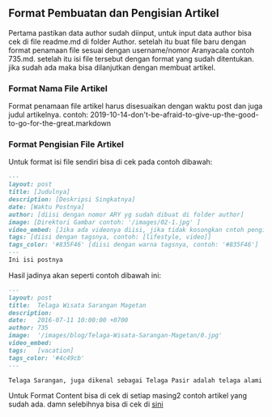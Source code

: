 <!------------------------------------------------------------------------------------------------->
<!-- DOCUMENTATION OF ARTICLES                                                                   -->
<!------------------------------------------------------------------------------------------------->
<!-- Copyright (C) 2020 MINEVERSAL                                                               -->
<!-- Licensed material of MINEVERSAL                                                             -->
<!------------------------------------------------------------------------------------------------->
<!-- Object             : DOA                                                                    -->
<!-- Outline            : Documentation of Articles                                              -->
<!-- File ID            : Mineversal-DOA                                                         -->
<!------------------------------------------------------------------------------------------------->
<!-- Author             : 735/ARY/22                                                             -->
<!-- Revision Author    : -                                                                      -->
<!-- Created Time       : 2023/08/27 09:48 (UTC+07:00)                                           -->
<!-- Modification Time  : 2023/08/27 08:37 (UTC+07:00)                                           -->
<!-- Version            : 1 (Number of Version)                                                  -->
<!-- Revision           : 0 (Number of Revision)                                                 -->
<!------------------------------------------------------------------------------------------------->

<!------------------------------------------------------------------------------------------------->
<!-- TITLE                                                                                       -->
<!------------------------------------------------------------------------------------------------->
## Format Pembuatan dan Pengisian Artikel
Pertama pastikan data author sudah diinput, untuk input data author bisa cek di file readme.md di folder Author. setelah itu buat file baru dengan format penamaan file sesuai dengan username/nomor Aranyacala contoh 735.md. setelah itu isi file tersebut dengan format yang sudah ditentukan. jika sudah ada maka bisa dilanjutkan dengan membuat artikel.

<!------------------------------------------------------------------------------------------------->
<!-- SUBTITLE 1                                                                                  -->
<!------------------------------------------------------------------------------------------------->
### Format Nama File Artikel
Format penamaan file artikel harus disesuaikan dengan waktu post dan juga judul artikelnya. contoh: 2019-10-14-don't-be-afraid-to-give-up-the-good-to-go-for-the-great.markdown

<!------------------------------------------------------------------------------------------------->
<!-- SUBTITLE 2                                                                                  -->
<!------------------------------------------------------------------------------------------------->
### Format Pengisian File Artikel
Untuk format isi file sendiri bisa di cek pada contoh dibawah:

```md
---
layout: post
title: [Judulnya]
description: [Deskripsi Singkatnya]
date: [Waktu Postnya]
author: [diisi dengan nomor ARY yg sudah dibuat di folder author]
image: [Direktori Gambar contoh: '/images/02-1.jpg' ]
video_embed: [Jika ada videonya diisi, jika tidak kosongkan cntoh pengisian: https://www.youtube.com/embed/62bWUYRxi8g]
tags: [diisi dengan tagsnya, contoh: [lifestyle, video]]
tags_color: '#835F46' [diisi dengan warna tagsnya, contoh: '#835F46']
---
Ini isi postnya
```

Hasil jadinya akan seperti contoh dibawah ini:
```md
---
layout: post
title:  Telaga Wisata Sarangan Magetan
description: 
date:   2016-07-11 10:00:00 +0700
author: 735
image:  '/images/blog/Telaga-Wisata-Sarangan-Magetan/0.jpg'
video_embed:
tags:   [vacation]
tags_color: '#4c49cb'
---

Telaga Sarangan, juga dikenal sebagai Telaga Pasir adalah telaga alami yang berada di ketinggian 1.200 meter di atas permukaan laut dan terletak di lereng Gunung Lawu, Kecamatan Plaosan, Kabupaten Magetan, Jawa Timur. Memiliki luas 30 hektar dan berkedalaman 28 meter dengan suhu udara rata-rata antara 15 derajat Celsius sampai 20 derajat Celcius.

```


Untuk Format Content bisa di cek di setiap masing2 contoh artikel yang sudah ada. damn selebihnya bisa di cek di [sini](https://aranyacala.com/elements/)
